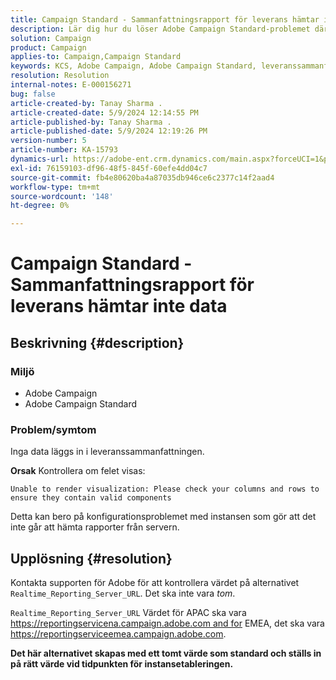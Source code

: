 ```yaml
---
title: Campaign Standard - Sammanfattningsrapport för leverans hämtar inte data
description: Lär dig hur du löser Adobe Campaign Standard-problemet där inga data kommer in i leveranssammanfattningen.
solution: Campaign
product: Campaign
applies-to: Campaign,Campaign Standard
keywords: KCS, Adobe Campaign, Adobe Campaign Standard, leveranssammanfattningsrapport hämtar inte data, felsökning, Realtime_Reporting_Server_URL
resolution: Resolution
internal-notes: E-000156271
bug: false
article-created-by: Tanay Sharma .
article-created-date: 5/9/2024 12:14:55 PM
article-published-by: Tanay Sharma .
article-published-date: 5/9/2024 12:19:26 PM
version-number: 5
article-number: KA-15793
dynamics-url: https://adobe-ent.crm.dynamics.com/main.aspx?forceUCI=1&pagetype=entityrecord&etn=knowledgearticle&id=a7e082ba-fd0d-ef11-9f89-000d3a345e57
exl-id: 76159103-df96-48f5-845f-60efe4dd04c7
source-git-commit: fb4e80620ba4a87035db946ce6c2377c14f2aad4
workflow-type: tm+mt
source-wordcount: '148'
ht-degree: 0%

---
```


# Campaign Standard - Sammanfattningsrapport för leverans hämtar inte data

## Beskrivning {#description}


### Miljö

- Adobe Campaign
- Adobe Campaign Standard


### Problem/symtom

Inga data läggs in i leveranssammanfattningen.

<b>Orsak</b>
Kontrollera om felet visas:


```
Unable to render visualization: Please check your columns and rows to ensure they contain valid components
```


Detta kan bero på konfigurationsproblemet med instansen som gör att det inte går att hämta rapporter från servern.


## Upplösning {#resolution}


Kontakta supporten för Adobe för att kontrollera värdet på alternativet `Realtime_Reporting_Server_URL`. Det ska inte vara *tom*.

`Realtime_Reporting_Server_URL` Värdet för APAC ska vara https://reportingservicena.campaign.adobe.com and for EMEA, det ska vara https://reportingserviceemea.campaign.adobe.com.

<b>Det här alternativet skapas med ett tomt värde som standard och ställs in på rätt värde vid tidpunkten för instansetableringen.</b>
